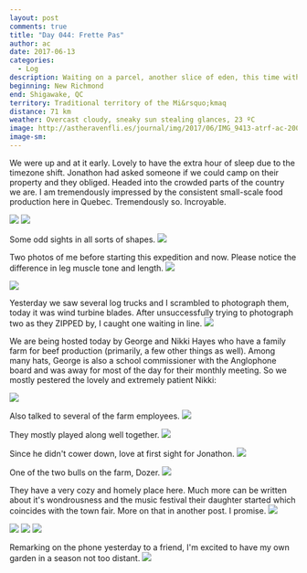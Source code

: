 ```yaml
---
layout: post
comments: true
title: "Day 044: Frette Pas"
author: ac
date: 2017-06-13
categories:
  - Log
description: Waiting on a parcel, another slice of eden, this time with no shortage of cowpanions.
beginning: New Richmond
end: Shigawake, QC
territory: Traditional territory of the Mi&rsquo;kmaq 
distance: 71 km
weather: Overcast cloudy, sneaky sun stealing glances, 23 ºC
image: http://astheravenfli.es/journal/img/2017/06/IMG_9413-atrf-ac-2000-web.jpg
image-sm:
---
```


We were up and at it early. Lovely to have the extra hour of sleep due to the timezone shift. Jonathon had asked someone if we could camp on their property and they obliged. Headed into the crowded parts of the country we are. I am tremendously impressed by the consistent small-scale food production here in Quebec. Tremendously so. Incroyable.

<img src="http://astheravenfli.es/journal/img/2017/06/IMG_9372-atrf-ac-2000-web.jpg">

<img src="http://astheravenfli.es/journal/img/2017/06/IMG_9371-atrf-ac-2000-web.jpg">

Some odd sights in all sorts of shapes. 
<img src="http://astheravenfli.es/journal/img/2017/06/IMG_9378-atrf-ac-2000-web.jpg">


Two photos of me before starting this expedition and now. Please notice the difference in leg muscle tone and length. 
<img src="http://astheravenfli.es/journal/img/2017/06/IMG_9381-atrf-ac-2000-web.jpg">

<img src="http://astheravenfli.es/journal/img/2017/06/IMG_9380-atrf-ac-2000-web.jpg">

Yesterday we saw several log trucks and I scrambled to photograph them, today it was wind turbine blades. After unsuccessfully trying to photograph two as they ZIPPED by, I caught one waiting in line. 
<img src="http://astheravenfli.es/journal/img/2017/06/IMG_9391-atrf-ac-2000-web.jpg">

We are being hosted today by George and Nikki Hayes who have a family farm for beef production (primarily, a few other things as well). Among many hats, George is also a school commissioner with the Anglophone board and was away for most of the day for their monthly meeting. So we mostly pestered the lovely and extremely patient Nikki:

<img src="http://astheravenfli.es/journal/img/2017/06/IMG_9423-atrf-ac-2000-web.jpg">

Also talked to several of the farm employees.
<img src="http://astheravenfli.es/journal/img/2017/06/IMG_9413-atrf-ac-2000-web.jpg">

They mostly played along well together.
<img src="http://astheravenfli.es/journal/img/2017/06/IMG_9422-atrf-ac-2000-web.jpg">

Since he didn't cower down, love at first sight for Jonathon. 
<img src="http://astheravenfli.es/journal/img/2017/06/IMG_9464-atrf-ac-2000-web.jpg">

One of the two bulls on the farm, Dozer.
<img src="http://astheravenfli.es/journal/img/2017/06/IMG_9472-atrf-ac-2000-web.jpg">

They have a very cozy and homely place here. Much more can be written about it's wondrousness and the music festival their daughter started which coincides with the town fair. More on that in another post. I promise.
<img src="http://astheravenfli.es/journal/img/2017/06/IMG_9433-atrf-ac-2000-web.jpg">

<img src="http://astheravenfli.es/journal/img/2017/06/IMG_9435-atrf-ac-2000-web.jpg">

<img src="http://astheravenfli.es/journal/img/2017/06/IMG_9437-atrf-ac-2000-web.jpg">

<img src="http://astheravenfli.es/journal/img/2017/06/IMG_9438-atrf-ac-2000-web.jpg">

Remarking on the phone yesterday to a friend, I'm excited to have my own garden in a season not too distant.
<img src="http://astheravenfli.es/journal/img/2017/06/IMG_9485-atrf-ac-2000-web.jpg">